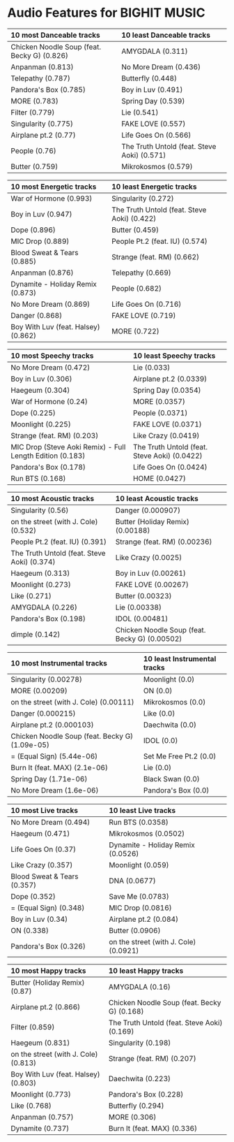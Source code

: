 # Audio Features for BIGHIT MUSIC
| 10 most Danceable tracks | 10 least Danceable tracks |
|:---|:---|
| Chicken Noodle Soup (feat. Becky G) (0.826) | AMYGDALA (0.311) |
| Anpanman (0.813) | No More Dream (0.436) |
| Telepathy (0.787) | Butterfly (0.448) |
| Pandora's Box (0.785) | Boy in Luv (0.491) |
| MORE (0.783) | Spring Day (0.539) |
| Filter (0.779) | Lie (0.541) |
| Singularity (0.775) | FAKE LOVE (0.557) |
| Airplane pt.2 (0.77) | Life Goes On (0.566) |
| People (0.76) | The Truth Untold (feat. Steve Aoki) (0.571) |
| Butter (0.759) | Mikrokosmos (0.579) |

| 10 most Energetic tracks | 10 least Energetic tracks |
|:---|:---|
| War of Hormone (0.993) | Singularity (0.272) |
| Boy in Luv (0.947) | The Truth Untold (feat. Steve Aoki) (0.422) |
| Dope (0.896) | Butter (0.459) |
| MIC Drop (0.889) | People Pt.2 (feat. IU) (0.574) |
| Blood Sweat & Tears (0.885) | Strange (feat. RM) (0.662) |
| Anpanman (0.876) | Telepathy (0.669) |
| Dynamite - Holiday Remix (0.873) | People (0.682) |
| No More Dream (0.869) | Life Goes On (0.716) |
| Danger (0.868) | FAKE LOVE (0.719) |
| Boy With Luv (feat. Halsey) (0.862) | MORE (0.722) |

| 10 most Speechy tracks | 10 least Speechy tracks |
|:---|:---|
| No More Dream (0.472) | Lie (0.033) |
| Boy in Luv (0.306) | Airplane pt.2 (0.0339) |
| Haegeum (0.304) | Spring Day (0.0354) |
| War of Hormone (0.24) | MORE (0.0357) |
| Dope (0.225) | People (0.0371) |
| Moonlight (0.225) | FAKE LOVE (0.0371) |
| Strange (feat. RM) (0.203) | Like Crazy (0.0419) |
| MIC Drop (Steve Aoki Remix) - Full Length Edition (0.183) | The Truth Untold (feat. Steve Aoki) (0.0422) |
| Pandora's Box (0.178) | Life Goes On (0.0424) |
| Run BTS (0.168) | HOME (0.0427) |

| 10 most Acoustic tracks | 10 least Acoustic tracks |
|:---|:---|
| Singularity (0.56) | Danger (0.000907) |
| on the street (with J. Cole) (0.532) | Butter (Holiday Remix) (0.00188) |
| People Pt.2 (feat. IU) (0.391) | Strange (feat. RM) (0.00236) |
| The Truth Untold (feat. Steve Aoki) (0.374) | Like Crazy (0.0025) |
| Haegeum (0.313) | Boy in Luv (0.00261) |
| Moonlight (0.273) | FAKE LOVE (0.00267) |
| Like (0.271) | Butter (0.00323) |
| AMYGDALA (0.226) | Lie (0.00338) |
| Pandora's Box (0.198) | IDOL (0.00481) |
| dimple (0.142) | Chicken Noodle Soup (feat. Becky G) (0.00502) |

| 10 most Instrumental tracks | 10 least Instrumental tracks |
|:---|:---|
| Singularity (0.00278) | Moonlight (0.0) |
| MORE (0.00209) | ON (0.0) |
| on the street (with J. Cole) (0.00111) | Mikrokosmos (0.0) |
| Danger (0.000215) | Like (0.0) |
| Airplane pt.2 (0.000103) | Daechwita (0.0) |
| Chicken Noodle Soup (feat. Becky G) (1.09e-05) | IDOL (0.0) |
| = (Equal Sign) (5.44e-06) | Set Me Free Pt.2 (0.0) |
| Burn It (feat. MAX) (2.1e-06) | Lie (0.0) |
| Spring Day (1.71e-06) | Black Swan (0.0) |
| No More Dream (1.6e-06) | Pandora's Box (0.0) |

| 10 most Live tracks | 10 least Live tracks |
|:---|:---|
| No More Dream (0.494) | Run BTS (0.0358) |
| Haegeum (0.471) | Mikrokosmos (0.0502) |
| Life Goes On (0.37) | Dynamite - Holiday Remix (0.0526) |
| Like Crazy (0.357) | Moonlight (0.059) |
| Blood Sweat & Tears (0.357) | DNA (0.0677) |
| Dope (0.352) | Save Me (0.0783) |
| = (Equal Sign) (0.348) | MIC Drop (0.0816) |
| Boy in Luv (0.34) | Airplane pt.2 (0.084) |
| ON (0.338) | Butter (0.0906) |
| Pandora's Box (0.326) | on the street (with J. Cole) (0.0921) |

| 10 most Happy tracks | 10 least Happy tracks |
|:---|:---|
| Butter (Holiday Remix) (0.87) | AMYGDALA (0.16) |
| Airplane pt.2 (0.866) | Chicken Noodle Soup (feat. Becky G) (0.168) |
| Filter (0.859) | The Truth Untold (feat. Steve Aoki) (0.169) |
| Haegeum (0.831) | Singularity (0.198) |
| on the street (with J. Cole) (0.813) | Strange (feat. RM) (0.207) |
| Boy With Luv (feat. Halsey) (0.803) | Daechwita (0.223) |
| Moonlight (0.773) | Pandora's Box (0.228) |
| Like (0.768) | Butterfly (0.294) |
| Anpanman (0.757) | MORE (0.306) |
| Dynamite (0.737) | Burn It (feat. MAX) (0.336) |
